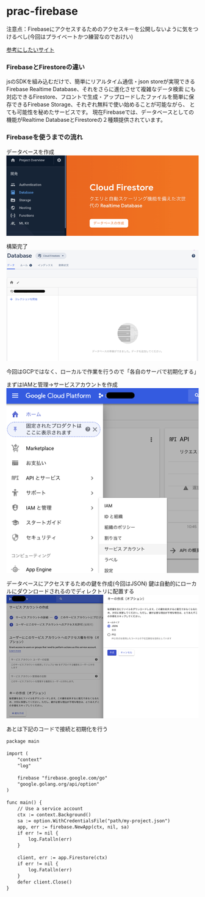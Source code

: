 # prac-firebase

注意点：Firebaseにアクセスするためのアクセスキーを公開しないように気をつけるべし(今回はプライベートかつ練習なのでおけい)

[参考にしたいサイト](https://rightcode.co.jp/blog/information-technology/golang-introduction-firestore)

### FirebaseとFirestoreの違い
jsのSDKを組み込むだけで、簡単にリアルタイム通信・json storeが実現できるFirebase Realtime Database、それをさらに進化させて複雑なデータ検索
にも対応できるFirestore、フロントで生成・アップロードしたファイルを簡単に保存できるFirebase Storage、それぞれ無料で使い始めることが可能ながら、
とても可能性を秘めたサービスです。
現在Firebaseでは、データベースとしての機能がRealtime DatabaseとFirestoreの２種類提供されています。

### Firebaseを使うまでの流れ
データベースを作成
![データベース作成](./images/golang_01.png "サンプル")

構築完了
![データベース完成](./images/golang_05.png "サンプル")

今回はGCPではなく、ローカルで作業を行うので「各自のサーバで初期化する」

まずはIAMと管理→サービスアカウントを作成
![サービスアカウント作成](./images/golang_06.png "サンプル")


データベースにアクセスするための鍵を作成(今回はJSON)
鍵は自動的にローカルにダウンロードされるのでディレクトリに配置する
![データベース作成](./images/golang_10.png "サンプル")

あとは下記のコードで接続と初期化を行う

```cassandraql
package main

import (
	"context"
	"log"

	firebase "firebase.google.com/go"
	"google.golang.org/api/option"
)

func main() {
	// Use a service account
	ctx := context.Background()
	sa := option.WithCredentialsFile("path/my-project.json")
	app, err := firebase.NewApp(ctx, nil, sa)
	if err != nil {
		log.Fatalln(err)
	}

	client, err := app.Firestore(ctx)
	if err != nil {
		log.Fatalln(err)
	}
	defer client.Close()
}
```